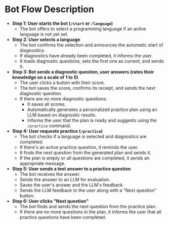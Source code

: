 # Bot Flow Description

*   **Step 1: User starts the bot (`/start` or `/language`)**
    *   The bot offers to select a programming language if an active language is not yet set.
*   **Step 2: User selects a language**
    *   The bot confirms the selection and announces the automatic start of diagnostics.
    *   If diagnostics have already been completed, it informs the user.
    *   It loads diagnostic questions, sets the first one as current, and sends it.
*   **Step 3: Bot sends a diagnostic question, user answers (rates their knowledge on a scale of 1 to 5)**
    *   The user clicks a button with their score.
    *   The bot saves the score, confirms its receipt, and sends the next diagnostic question.
    *   If there are no more diagnostic questions:
        *   It saves all scores.
        *   Automatically generates a personalized practice plan using an LLM based on diagnostic results.
        *   Informs the user that the plan is ready and suggests using the `/practice` command.
*   **Step 4: User requests practice (`/practice`)**
    *   The bot checks if a language is selected and diagnostics are completed.
    *   If there's an active practice question, it reminds the user.
    *   It finds the next question from the generated plan and sends it.
    *   If the plan is empty or all questions are completed, it sends an appropriate message.
*   **Step 5: User sends a text answer to a practice question**
    *   The bot receives the answer.
    *   Sends the answer to an LLM for evaluation.
    *   Saves the user's answer and the LLM's feedback.
    *   Sends the LLM feedback to the user along with a "Next question" button.
*   **Step 6: User clicks "Next question"**
    *   The bot finds and sends the next question from the practice plan.
    *   If there are no more questions in the plan, it informs the user that all practice questions have been completed.
